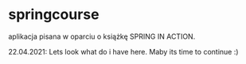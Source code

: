 # springcourse
aplikacja pisana w oparciu o książkę  SPRING IN ACTION. 

22.04.2021: Lets look what do i have here. Maby its time to continue :)


